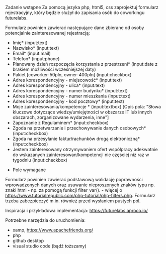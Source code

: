 
Zadanie wstępne
Za pomocą jezyka php, html5, css zaprojektuj formularz rejestracyjny, który będzie służył do zapisania osób do coworkingu futurelabs.


Formularz powinien zawierać następujące dane zbierane od osoby potencjalnie zainteresowanej rejestracją:
- Imię* (input:text)
- Nazwisko* (input:text)
- Email* (input:mail)
- Telefon* (input:phone)
- Planowany dzień rozpoczęcia korzystania z przestrzeni* (input:date z brakiem możliwości wcześniejszej daty)
- Pakiet [coworker-50pln, owner-400pln] (input:checkbox)
- Adres korespondencyjny - miejscowość* (input:text)
- Adres korespondencyjny - ulica* (input:text)
- Adres korespondencyjny - numer budynku* (input:text)
- Adres korespondencyjny - numer mieszkania (input:text)
- Adres korespondencyjny - kod pocztowy* (input:text)
- Moje zainteresowania/kompetencje * (input:textbox) [Opis pola: "Słowa kluczowe dotyczące wiedzy/umiejętności w obszarze IT lub innych obszarach, zorganizowane wydarzenia, inne"]
- Zapoznanie z Regulaminem* (input:checkbox)
- Zgoda na przetwarzanie i przechowywanie danych osobowych* (input:checkbox)
- Zgoda na przesyłanie faktur/rachunków drogą elektroniczną* (input:checkbox)
- Jestem zainteresowany otrzymywaniem ofert współpracy adekwatnie do wskazanych zainteresowan/kompetencji nie częściej niż raz w tygodniu (input:checkbox)

* Pole wymagane


Formularz powinien zawierać podstawową walidację poprawności wprowadzonych danych oraz usuwanie nieproszonych znaków  typu np. znaki html - np. za pomogą funkcji filter_var(). - więcej o https://www.tutorialrepublic.com/php-tutorial/php-filters.php. Formularz trzeba zabezpieczyć m.in. również przed wysłaniem pustych pól.

Inspiracja i przykładowa implementacja:
https://futurelabs.aproco.io/

Potrzebne narzędzia do uruchomienia:
- xamp, https://www.apachefriends.org/
- php
- github desktop
- visual studio code (bądź toższamy)
